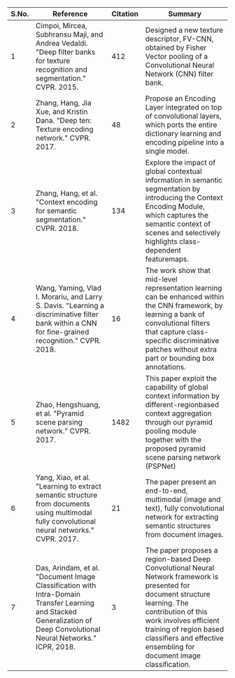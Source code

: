 |S.No.| Reference |Citation |Summary|
|--|--|--|--|
|1|Cimpoi, Mircea, Subhransu Maji, and Andrea Vedaldi. "Deep filter banks for texture recognition and segmentation." CVPR. 2015.|412|Designed a new texture descriptor, FV-CNN, obtained by Fisher Vector pooling of a Convolutional Neural Network (CNN) filter bank.|
|2|Zhang, Hang, Jia Xue, and Kristin Dana. "Deep ten: Texture encoding network." CVPR. 2017.|48|Propose an Encoding Layer integrated on top of convolutional layers, which ports the entire dictionary learning and encoding pipeline into a single model.|
|3|Zhang, Hang, et al. "Context encoding for semantic segmentation." CVPR. 2018.|134|Explore the impact of global contextual information in semantic segmentation by introducing the Context Encoding Module, which captures the semantic context of scenes and selectively highlights class-dependent featuremaps.|
|4|Wang, Yaming, Vlad I. Morariu, and Larry S. Davis. "Learning a discriminative filter bank within a CNN for fine-grained recognition." CVPR. 2018.|16|The work show that mid-level representation learning can be enhanced within the CNN framework, by learning a bank of convolutional filters that capture class-specific discriminative patches without extra part or bounding box annotations.|
|5|Zhao, Hengshuang, et al. "Pyramid scene parsing network." CVPR. 2017.|1482|This paper exploit the capability of global context information by different-regionbased context aggregation through our pyramid pooling module together with the proposed pyramid scene parsing network (PSPNet)|
|6|Yang, Xiao, et al. "Learning to extract semantic structure from documents using multimodal fully convolutional neural networks." CVPR. 2017.|21|The paper present an end-to-end, multimodal (image and text), fully convolutional network for extracting semantic structures from document images.|
|7|Das, Arindam, et al. "Document Image Classification with Intra-Domain Transfer Learning and Stacked Generalization of Deep Convolutional Neural Networks." ICPR, 2018.|3|The paper proposes a region-based Deep Convolutional Neural Network framework is presented for document structure learning. The contribution of this work involves efficient training of region based classifiers and effective ensembling for document image classification.|

